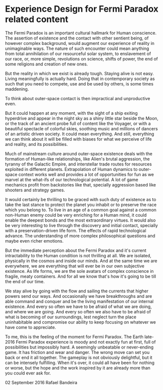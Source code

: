 Experience Design for Fermi Paradox related content
===================================================

The Fermi Paradox is an important cultural hallmark for Human conscience.
The assertion of existence and the contact with other sentient being, of however complex background, would augment our experience of reality in unimaginable ways.
The nature of such encounter could mean anything from total annihilation of our resourceful solar system, to enslavement of our race, or, more simple, revolutions on science, shifts of power, the end of some religions and creation of new ones.

But the reality in which we exist is already tough.
Staying alive is not easy. Living meaningfully is actually hard.
Doing that in contemporary society as such that you need to compete, use and be used by others, is some times maddening.

To think about outer-space contact is then impractical and unproductive even.

But it could happen at any moment, with the sight of a ship exiting hyperdrive and appear in the night sky as a shiny little star beside the Moon, or the track of an ancient probe full of content like the Voyager, or with a beautiful spectacle of colorful skies, soothing music and millions of dancers of an artistic driven society.
It could mean everything. And still, everything we can think about it will be filled with biases for what we perceive of life and reality, and its possibilities.

Much of mainstream culture around outer-space existence deals with the formation of Human-like relationships, like Alien's brutal aggression, the tyranny of the Galactic Empire, and interstellar trade routes for resources exploited in different planets.
Extrapolation of Human dynamics to outer-space context works well and provides a lot of opportunities for fun as we marvel at the what-ifs of our technological potential.
A lot of game mechanics profit from backstories like that, specially aggression based like shooters and strategy games.

It would certainly be thrilling to be graced with such duty of existence as to take the last stance to protect the planet you inhabit or to preserve the race which you belong to. To live in an age of a common goal against a common non-Human enemy could be very enriching for a Human mind, it could enable the deepest bonds and the most extraordinary virtues.
It would also be very interesting to live through the discovery and initial contact, specially with a preservation-driven life form. The effects of rapid technological advance. The understanding of more complex philosophical questions and maybe even richer emotions.

But the immediate perception about the Fermi Paradox and it's current intractability to the Human condition is not thrilling at all.
We are isolated, physically in the cosmos and inside our minds. And at the same time we are everywhere, we are everything that will ever be in our own subjective existence.
As life forms, we are the sole avatars of complex conscience in fragile, meaty containers.
And for all we know that's how it's going to be till the end of our time.

We stay alive by going with the flow and sailing the currents that higher powers send our ways. And occasionally we have breakthroughs and are able command and conquer and be the living manifestation of our internal existence.
And every so often we have to be afraid of what we are doing, and where we are going.
And every so often we also have to be afraid of what is becoming of our surroundings, lest neglect turn the place uninhabitable and compromise our ability to keep focusing on whatever we have come to appreciate.

To me, this is the feeling of the moment for Fermi Paradox.
The Earth late-2016 Fermi Paradox experience is moody and not exactly fun at first, full of possibilities but impossibly hard.
A seemingly unbeatable or never-ending game. It has friction and wear and danger.
The wrong move can set you back or end it all together. The gameplay is not obviously delightful, but it can be intensely fulfilling.
When it's over, it could all have been for nothing or worse, but the hope and the work inspired by it are already more than you could ever ask for.

02 September 2016
Rafael Bandeira
